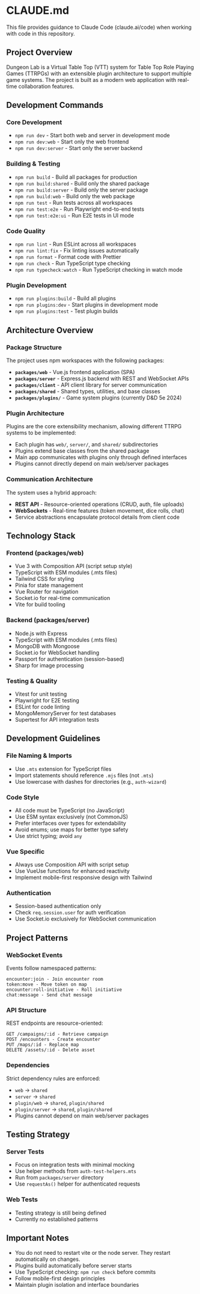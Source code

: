 # CLAUDE.md

This file provides guidance to Claude Code (claude.ai/code) when working with code in this repository.

## Project Overview

Dungeon Lab is a Virtual Table Top (VTT) system for Table Top Role Playing Games (TTRPGs) with an extensible plugin architecture to support multiple game systems. The project is built as a modern web application with real-time collaboration features.

## Development Commands

### Core Development
- `npm run dev` - Start both web and server in development mode
- `npm run dev:web` - Start only the web frontend
- `npm run dev:server` - Start only the server backend

### Building & Testing
- `npm run build` - Build all packages for production
- `npm run build:shared` - Build only the shared package
- `npm run build:server` - Build only the server package
- `npm run build:web` - Build only the web package
- `npm run test` - Run tests across all workspaces
- `npm run test:e2e` - Run Playwright end-to-end tests
- `npm run test:e2e:ui` - Run E2E tests in UI mode

### Code Quality
- `npm run lint` - Run ESLint across all workspaces
- `npm run lint:fix` - Fix linting issues automatically
- `npm run format` - Format code with Prettier
- `npm run check` - Run TypeScript type checking
- `npm run typecheck:watch` - Run TypeScript checking in watch mode

### Plugin Development
- `npm run plugins:build` - Build all plugins
- `npm run plugins:dev` - Start plugins in development mode
- `npm run plugins:test` - Test plugin builds

## Architecture Overview

### Package Structure
The project uses npm workspaces with the following packages:

- **`packages/web`** - Vue.js frontend application (SPA)
- **`packages/server`** - Express.js backend with REST and WebSocket APIs
- **`packages/client`** - API client library for server communication
- **`packages/shared`** - Shared types, utilities, and base classes
- **`packages/plugins/`** - Game system plugins (currently D&D 5e 2024)

### Plugin Architecture
Plugins are the core extensibility mechanism, allowing different TTRPG systems to be implemented:

- Each plugin has `web/`, `server/`, and `shared/` subdirectories
- Plugins extend base classes from the shared package
- Main app communicates with plugins only through defined interfaces
- Plugins cannot directly depend on main web/server packages

### Communication Architecture
The system uses a hybrid approach:

- **REST API** - Resource-oriented operations (CRUD, auth, file uploads)
- **WebSockets** - Real-time features (token movement, dice rolls, chat)
- Service abstractions encapsulate protocol details from client code

## Technology Stack

### Frontend (packages/web)
- Vue 3 with Composition API (script setup style)
- TypeScript with ESM modules (.mts files)
- Tailwind CSS for styling
- Pinia for state management
- Vue Router for navigation
- Socket.io for real-time communication
- Vite for build tooling

### Backend (packages/server)
- Node.js with Express
- TypeScript with ESM modules (.mts files) 
- MongoDB with Mongoose
- Socket.io for WebSocket handling
- Passport for authentication (session-based)
- Sharp for image processing

### Testing & Quality
- Vitest for unit testing
- Playwright for E2E testing
- ESLint for code linting
- MongoMemoryServer for test databases
- Supertest for API integration tests

## Development Guidelines

### File Naming & Imports
- Use `.mts` extension for TypeScript files
- Import statements should reference `.mjs` files (not `.mts`)
- Use lowercase with dashes for directories (e.g., `auth-wizard`)

### Code Style
- All code must be TypeScript (no JavaScript)
- Use ESM syntax exclusively (not CommonJS)
- Prefer interfaces over types for extendability
- Avoid enums; use maps for better type safety
- Use strict typing; avoid `any`

### Vue Specific
- Always use Composition API with script setup
- Use VueUse functions for enhanced reactivity
- Implement mobile-first responsive design with Tailwind

### Authentication
- Session-based authentication only
- Check `req.session.user` for auth verification
- Use Socket.io exclusively for WebSocket communication

## Project Patterns

### WebSocket Events
Events follow namespaced patterns:
```
encounter:join - Join encounter room
token:move - Move token on map
encounter:roll-initiative - Roll initiative
chat:message - Send chat message
```

### API Structure
REST endpoints are resource-oriented:
```
GET /campaigns/:id - Retrieve campaign
POST /encounters - Create encounter
PUT /maps/:id - Replace map
DELETE /assets/:id - Delete asset
```

### Dependencies
Strict dependency rules are enforced:
- `web` → `shared`
- `server` → `shared` 
- `plugin/web` → `shared`, `plugin/shared`
- `plugin/server` → `shared`, `plugin/shared`
- Plugins cannot depend on main web/server packages

## Testing Strategy

### Server Tests
- Focus on integration tests with minimal mocking
- Use helper methods from `auth-test-helpers.mts`
- Run from `packages/server` directory
- Use `requestAs()` helper for authenticated requests

### Web Tests
- Testing strategy is still being defined
- Currently no established patterns

## Important Notes

- You do not need to restart vite or the node server.  They restart automatically on changes.
- Plugins build automatically before server starts
- Use TypeScript checking: `npm run check` before commits
- Follow mobile-first design principles
- Maintain plugin isolation and interface boundaries